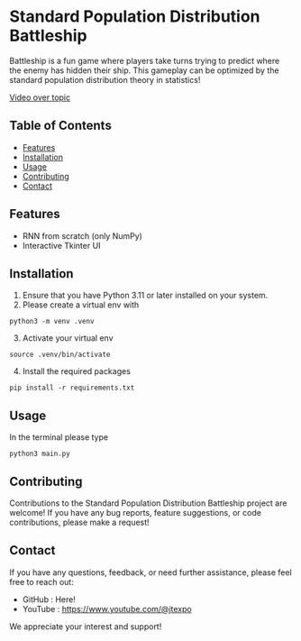# Standard Population Distribution Battleship

Battleship is a fun game where players take turns trying to predict where the enemy has hidden their ship. This gameplay can be optimized by the standard population distribution theory in statistics!


[Video over topic](https://youtu.be/LE315dE81Bo)

## Table of Contents

- [Features](#features)
- [Installation](#installation)
- [Usage](#usage)
- [Contributing](#contributing)
- [Contact](#contact)

## Features

- RNN from scratch (only NumPy)
- Interactive Tkinter UI

## Installation

1. Ensure that you have Python 3.11 or later installed on your system.
2. Please create a virtual env with
```
python3 -m venv .venv
```
3. Activate your virtual env
```
source .venv/bin/activate
```
4. Install the required packages
```
pip install -r requirements.txt
```

## Usage

In the terminal please type
```
python3 main.py
```

## Contributing

Contributions to the Standard Population Distribution Battleship project are welcome! If you have any bug reports, feature suggestions, or code contributions, please make a request!

## Contact

If you have any questions, feedback, or need further assistance, please feel free to reach out:

- GitHub : Here!
- YouTube : https://www.youtube.com/@jtexpo

We appreciate your interest and support!

